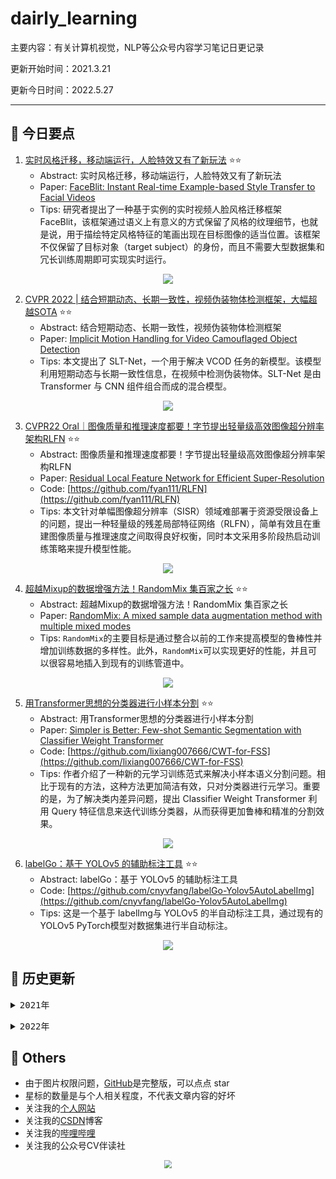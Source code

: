 # dairly_learning
主要内容：有关计算机视觉，NLP等公众号内容学习笔记日更记录

更新开始时间：2021.3.21

更新今日时间：2022.5.27

------

## :paperclip:  今日要点

1. [实时风格迁移，移动端运行，人脸特效又有了新玩法](https://mp.weixin.qq.com/s/fZEKZDd9D4lPbYHoRNDtfQ)         :star::star:
   - Abstract: 实时风格迁移，移动端运行，人脸特效又有了新玩法
   - Paper: [FaceBlit: Instant Real-time Example-based Style Transfer to Facial Videos](https://ondrejtexler.github.io/res/faceblit-paper.pdf)
   - Tips: 研究者提出了一种基于实例的实时视频人脸风格迁移框架 FaceBlit，该框架通过语义上有意义的方式保留了风格的纹理细节，也就是说，用于描绘特定风格特征的笔画出现在目标图像的适当位置。该框架不仅保留了目标对象（target subject）的身份，而且不需要大型数据集和冗长训练周期即可实现实时运行。

<div align=center><img src="https://mmbiz.qpic.cn/mmbiz_gif/KmXPKA19gWicicHw8jEjFTy6JjeXKmI9GViaWGlW1WvMibAdxzDYPOCjtqawKw4XvcnbR8C7f4FiboJaewFpAVsrF6A/640?wx_fmt=gif&wxfrom=5&wx_lazy=1" style='zoom:100%'>
</div>

2. [CVPR 2022 | 结合短期动态、长期一致性，视频伪装物体检测框架，大幅超越SOTA](https://mp.weixin.qq.com/s/ZbjKIJUnLC9LzJ4jfctksA)       :star::star:
   - Abstract: 结合短期动态、长期一致性，视频伪装物体检测框架
   - Paper: [Implicit Motion Handling for Video Camouflaged Object Detection](https://xueliancheng.github.io/SLT-Net-project)
   - Tips: 本文提出了 SLT-Net，一个用于解决 VCOD 任务的新模型。该模型利用短期动态与长期一致性信息，在视频中检测伪装物体。SLT-Net 是由 Transformer 与 CNN 组件组合而成的混合模型。

<div align=center><img src="https://mmbiz.qpic.cn/mmbiz_png/ibaXaPIy7jV0bjpzAegDKwS8icod5cK289ibOJURIcqloVPFbwvib02Esve722iasXhGZDjQwquBrHR8EXafZEiamDnw/640?wx_fmt=png&wxfrom=5&wx_lazy=1&wx_co=1" style='zoom:100%'>
</div>


3. [CVPR22 Oral｜图像质量和推理速度都要！字节提出轻量级高效图像超分辨率架构RLFN](https://mp.weixin.qq.com/s/MbQy_pTnLyHstyf_rJyFRg)       :star::star:
   - Abstract: 图像质量和推理速度都要！字节提出轻量级高效图像超分辨率架构RLFN
   - Paper: [Residual Local Feature Network for Efficient Super-Resolution](https://arxiv.org/abs/2205.07514)
   - Code: [https://github.com/fyan111/RLFN](https://github.com/fyan111/RLFN)
   - Tips: 本文针对单幅图像超分辨率（SISR）领域难部署于资源受限设备上的问题，提出一种轻量级的残差局部特征网络（RLFN），简单有效且在重建图像质量与推理速度之间取得良好权衡，同时本文采用多阶段热启动训练策略来提升模型性能。 

<div align=center><img src="https://mmbiz.qpic.cn/sz_mmbiz_jpg/gYUsOT36vfrNvYeyIzOk34aibddDR58ZkQ46PFPKGyPSbWPzkHDkGAWxH2ib9aT0H0zansdTZNaaBG0Y4gMhGX0w/640?wx_fmt=jpeg&wxfrom=5&wx_lazy=1&wx_co=1" style='zoom:100%'>
</div>


4. [超越Mixup的数据增强方法！RandomMix 集百家之长](https://mp.weixin.qq.com/s/bXBiGJXcPCln16KWgn4ROw)       :star::star:
   - Abstract: 超越Mixup的数据增强方法！RandomMix 集百家之长
   - Paper: [RandomMix: A mixed sample data augmentation method with multiple mixed modes](https://arxiv.org/abs/2205.08728)
   - Tips: `RandomMix`的主要目标是通过整合以前的工作来提高模型的鲁棒性并增加训练数据的多样性。此外，`RandomMix`可以实现更好的性能，并且可以很容易地插入到现有的训练管道中。

<div align=center><img src="https://mmbiz.qpic.cn/mmbiz_png/5ooHoYt0tgkyKr7nnF1diaa4x47dKlemCr3RUJjZtMpquUYlPibGh0uibgbiaegIHbYiaGL7KM68XuTBk0nuYSF3v2A/640?wx_fmt=png&wxfrom=5&wx_lazy=1&wx_co=1" style='zoom:100%'>
</div>


5. [用Transformer思想的分类器进行小样本分割](https://mp.weixin.qq.com/s/YVg8aupmAxiu5lGTYrhpCg)       :star::star:
   - Abstract: 用Transformer思想的分类器进行小样本分割
   - Paper: [Simpler is Better: Few-shot Semantic Segmentation with Classifier Weight Transformer](https://arxiv.org/pdf/2108.03032.pdf)
   - Code: [https://github.com/lixiang007666/CWT-for-FSS](https://github.com/lixiang007666/CWT-for-FSS)
   - Tips: 作者介绍了一种新的元学习训练范式来解决小样本语义分割问题。相比于现有的方法，这种方法更加简洁有效，只对分类器进行元学习。重要的是，为了解决类内差异问题，提出 Classifier Weight Transformer 利用 Query 特征信息来迭代训练分类器，从而获得更加鲁棒和精准的分割效果。

<div align=center><img src="https://mmbiz.qpic.cn/mmbiz_png/SdQCib1UzF3txLSRgEed7o8OA9VLhohEk7icP09DNrtnwLwwE9Y6pFLnEmvcNgDCDkeFicGLMSvwR1icIo9UsUOibmQ/640?wx_fmt=png&wxfrom=5&wx_lazy=1&wx_co=1" style='zoom:100%'>
</div>


6. [labelGo：基于 YOLOv5 的辅助标注工具](https://mp.weixin.qq.com/s/RalSgyNu6EcuomhsEaCzRQ)       :star::star:
   - Abstract: labelGo：基于 YOLOv5 的辅助标注工具
   - Code: [https://github.com/cnyvfang/labelGo-Yolov5AutoLabelImg](https://github.com/cnyvfang/labelGo-Yolov5AutoLabelImg)
   - Tips: 这是一个基于 labelImg与 YOLOv5 的半自动标注工具，通过现有的YOLOv5 PyTorch模型对数据集进行半自动标注。

<div align=center><img src="https://mmbiz.qpic.cn/mmbiz_gif/b6P5kstO2jbmxl69jqibDNV11p7cHlU879KJu7RlLBYpIrwr6ar8KRjU8DvjKqW6TlPdy1TW1dTPV96Hua6dJzA/640?wx_fmt=gif&wxfrom=5&wx_lazy=1" style='zoom:100%'>
</div>



## :paperclip:  历史更新

<pre><details><summary>2021年</summary>
<details><summary>3月</summary>
    1. <a href="notes/202103/0321.md" target="_blank">公众号内容拓展学习笔记（2021.3.21）</a>
    2. <a href="notes/202103/0322.md" target="_blank">公众号内容拓展学习笔记（2021.3.22）</a>
    3. <a href="notes/202103/0323.md" target="_blank">公众号内容拓展学习笔记（2021.3.23）</a>
    4. <a href="notes/202103/0324.md" target="_blank">公众号内容拓展学习笔记（2021.3.24）</a>
    5. <a href="notes/202103/0325.md" target="_blank">公众号内容拓展学习笔记（2021.3.25）</a>
    6. <a href="notes/202103/0326.md" target="_blank">公众号内容拓展学习笔记（2021.3.26）</a>
    7. <a href="notes/202103/0327.md" target="_blank">公众号内容拓展学习笔记（2021.3.27）</a>
    8. <a href="notes/202103/0328.md" target="_blank">公众号内容拓展学习笔记（2021.3.28）</a>
    9. <a href="notes/202103/0329.md" target="_blank">公众号内容拓展学习笔记（2021.3.29）</a>
    10. <a href="notes/202103/0330.md" target="_blank">公众号内容拓展学习笔记（2021.3.30）</a>
    11. <a href="notes/202103/0331.md" target="_blank">公众号内容拓展学习笔记（2021.3.31）</a>
</details>
<details><summary>4月</summary>
    1. <a href="notes/202104/0401.md" target="_blank">公众号内容拓展学习笔记（2021.4.1）</a>
    2. <a href="notes/202104/0402.md" target="_blank">公众号内容拓展学习笔记（2021.4.2）</a>
    3. <a href="notes/202104/0403.md" target="_blank">公众号内容拓展学习笔记（2021.4.3）</a>
    4. <a href="notes/202104/0404.md" target="_blank">公众号内容拓展学习笔记（2021.4.4）</a>
    5. <a href="notes/202104/0405.md" target="_blank">公众号内容拓展学习笔记（2021.4.5）</a>
    6. <a href="notes/202104/0406.md" target="_blank">公众号内容拓展学习笔记（2021.4.6）</a>
    7. <a href="notes/202104/0407.md" target="_blank">公众号内容拓展学习笔记（2021.4.7）</a>
    8. <a href="notes/202104/0408.md" target="_blank">公众号内容拓展学习笔记（2021.4.8）</a>
    9. <a href="notes/202104/0409.md" target="_blank">公众号内容拓展学习笔记（2021.4.9）</a>
    10. <a href="notes/202104/0410.md" target="_blank">公众号内容拓展学习笔记（2021.4.10）</a>
    11. <a href="notes/202104/0411.md" target="_blank">公众号内容拓展学习笔记（2021.4.11）</a>
    12. <a href="notes/202104/0412.md" target="_blank">公众号内容拓展学习笔记（2021.4.12）</a>
    13. <a href="notes/202104/0413.md" target="_blank">公众号内容拓展学习笔记（2021.4.13）</a>
    14. <a href="notes/202104/0414.md" target="_blank">公众号内容拓展学习笔记（2021.4.14）</a>
    15. <a href="notes/202104/0415.md" target="_blank">公众号内容拓展学习笔记（2021.4.15）</a>
    16. <a href="notes/202104/0416.md" target="_blank">公众号内容拓展学习笔记（2021.4.16）</a>
    17. <a href="notes/202104/0417.md" target="_blank">公众号内容拓展学习笔记（2021.4.17）</a>
    18. <a href="notes/202104/0418.md" target="_blank">公众号内容拓展学习笔记（2021.4.18）</a>
    19. <a href="notes/202104/0419.md" target="_blank">公众号内容拓展学习笔记（2021.4.19）</a>
    20. <a href="notes/202104/0420.md" target="_blank">公众号内容拓展学习笔记（2021.4.20）</a>
    21. <a href="notes/202104/0421.md" target="_blank">公众号内容拓展学习笔记（2021.4.21）</a>
    22. <a href="notes/202104/0422.md" target="_blank">公众号内容拓展学习笔记（2021.4.22）</a>
    23. <a href="notes/202104/0423.md" target="_blank">公众号内容拓展学习笔记（2021.4.23）</a>
    24. <a href="notes/202104/0424.md" target="_blank">公众号内容拓展学习笔记（2021.4.24）</a>
    25. <a href="notes/202104/0425.md" target="_blank">公众号内容拓展学习笔记（2021.4.25）</a>
    26. <a href="notes/202104/0426.md" target="_blank">公众号内容拓展学习笔记（2021.4.26）</a>
    27. <a href="notes/202104/0427.md" target="_blank">公众号内容拓展学习笔记（2021.4.27）</a>
    28. <a href="notes/202104/0428.md" target="_blank">公众号内容拓展学习笔记（2021.4.28）</a>
    29. <a href="notes/202104/0429.md" target="_blank">公众号内容拓展学习笔记（2021.4.29）</a>
    30. <a href="notes/202104/0430.md" target="_blank">公众号内容拓展学习笔记（2021.4.30）</a>
</details>
<details><summary>5月</summary>
    1. <a href="notes/202105/0501.md" target="_blank">公众号内容拓展学习笔记（2021.5.1）</a>
    2. <a href="notes/202105/0502.md" target="_blank">公众号内容拓展学习笔记（2021.5.2）</a>
    3. <a href="notes/202105/0503.md" target="_blank">公众号内容拓展学习笔记（2021.5.3）</a>
    4. <a href="notes/202105/0504.md" target="_blank">公众号内容拓展学习笔记（2021.5.4）</a>
    5. <a href="notes/202105/0505.md" target="_blank">公众号内容拓展学习笔记（2021.5.5）</a>
    6. <a href="notes/202105/0506.md" target="_blank">公众号内容拓展学习笔记（2021.5.6）</a>
    7. <a href="notes/202105/0507.md" target="_blank">公众号内容拓展学习笔记（2021.5.7）</a>
    8. <a href="notes/202105/0508.md" target="_blank">公众号内容拓展学习笔记（2021.5.8）</a>
    9. <a href="notes/202105/0509.md" target="_blank">公众号内容拓展学习笔记（2021.5.9）</a>
    10. <a href="notes/202105/05010.md" target="_blank">公众号内容拓展学习笔记（2021.5.10）</a>
    11. <a href="notes/202105/05011.md" target="_blank">公众号内容拓展学习笔记（2021.5.11）</a>
    12. <a href="notes/202105/05012.md" target="_blank">公众号内容拓展学习笔记（2021.5.12）</a>
    13. <a href="notes/202105/05013.md" target="_blank">公众号内容拓展学习笔记（2021.5.13）</a>
    14. <a href="notes/202105/05014.md" target="_blank">公众号内容拓展学习笔记（2021.5.14）</a>
    15. <a href="notes/202105/05015.md" target="_blank">公众号内容拓展学习笔记（2021.5.15）</a>
    16. <a href="notes/202105/05016.md" target="_blank">公众号内容拓展学习笔记（2021.5.16）</a>
    17. <a href="notes/202105/05027.md" target="_blank">公众号内容拓展学习笔记（2021.5.27）</a>
</details>
<details><summary>9月</summary>
    1. <a href="notes/202109/0930.md" target="_blank">公众号内容拓展学习笔记（2021.9.30）</a>
</details>
<details><summary>10月</summary>
    1. <a href="notes/202110/1001.md" target="_blank">公众号内容拓展学习笔记（2021.10.1）</a>
    2. <a href="notes/202110/1002.md" target="_blank">公众号内容拓展学习笔记（2021.10.2）</a>
    3. <a href="notes/202110/1003.md" target="_blank">公众号内容拓展学习笔记（2021.10.3）</a>
    4. <a href="notes/202110/1004.md" target="_blank">公众号内容拓展学习笔记（2021.10.4）</a>
    5. <a href="notes/202110/1006.md" target="_blank">公众号内容拓展学习笔记（2021.10.6）</a>
    6. <a href="notes/202110/1008.md" target="_blank">公众号内容拓展学习笔记（2021.10.8）</a>
    7. <a href="notes/202110/1016.md" target="_blank">公众号内容拓展学习笔记（2021.10.16）</a>
    8. <a href="notes/202110/1018.md" target="_blank">公众号内容拓展学习笔记（2021.10.18）</a>
</details>
</pre>
<pre><details><summary>2022年</summary>
<details><summary>1月</summary>
    1. <a href="notes/202201/0120.md" target="_blank">公众号内容拓展学习笔记（2022.1.20）</a>
</details>
<details><summary>2月</summary>
    1. <a href="notes/202202/0225.md" target="_blank">公众号内容拓展学习笔记（2022.2.25）</a>
    2. <a href="notes/202202/0226.md" target="_blank">公众号内容拓展学习笔记（2022.2.26）</a>
    3. <a href="notes/202202/0227.md" target="_blank">公众号内容拓展学习笔记（2022.2.27）</a>
    4. <a href="notes/202202/0228.md" target="_blank">公众号内容拓展学习笔记（2022.2.28）</a>
</details>
<details><summary>3月</summary>
    1. <a href="notes/202203/0301.md" target="_blank">公众号内容拓展学习笔记（2022.3.1）</a>
    2. <a href="notes/202203/0302.md" target="_blank">公众号内容拓展学习笔记（2022.3.2）</a>
    3. <a href="notes/202203/0303.md" target="_blank">公众号内容拓展学习笔记（2022.3.3）</a>
    4. <a href="notes/202203/0304.md" target="_blank">公众号内容拓展学习笔记（2022.3.4）</a>
    5. <a href="notes/202203/0305.md" target="_blank">公众号内容拓展学习笔记（2022.3.5）</a>
    6. <a href="notes/202203/0306.md" target="_blank">公众号内容拓展学习笔记（2022.3.6）</a>
    7. <a href="notes/202203/0307.md" target="_blank">公众号内容拓展学习笔记（2022.3.7）</a>
    8. <a href="notes/202203/0308.md" target="_blank">公众号内容拓展学习笔记（2022.3.8）</a>
    9. <a href="notes/202203/0309.md" target="_blank">公众号内容拓展学习笔记（2022.3.9）</a>
    10. <a href="notes/202203/0310.md" target="_blank">公众号内容拓展学习笔记（2022.3.10）</a>
    11. <a href="notes/202203/0311.md" target="_blank">公众号内容拓展学习笔记（2022.3.11）</a>
    12. <a href="notes/202203/0312.md" target="_blank">公众号内容拓展学习笔记（2022.3.12）</a>
    13. <a href="notes/202203/0313.md" target="_blank">公众号内容拓展学习笔记（2022.3.13）</a>
    14. <a href="notes/202203/0314.md" target="_blank">公众号内容拓展学习笔记（2022.3.14）</a>
    15. <a href="notes/202203/0316.md" target="_blank">公众号内容拓展学习笔记（2022.3.16）</a>
    16. <a href="notes/202203/0317.md" target="_blank">公众号内容拓展学习笔记（2022.3.17）</a>
    17. <a href="notes/202203/0330.md" target="_blank">公众号内容拓展学习笔记（2022.3.30）</a>
</details>
<details><summary>4月</summary>
    1. <a href="notes/202204/0402.md" target="_blank">公众号内容拓展学习笔记（2022.4.2）</a>
    2. <a href="notes/202204/0414.md" target="_blank">公众号内容拓展学习笔记（2022.4.14）</a>
</details>
<details><summary>5月</summary>
    1. <a href="notes/202205/0505.md" target="_blank">公众号内容拓展学习笔记（2022.5.5）</a>
    2. <a href="notes/202205/0507.md" target="_blank">公众号内容拓展学习笔记（2022.5.7）</a>
    3. <a href="notes/202205/0509.md" target="_blank">公众号内容拓展学习笔记（2022.5.9）</a>
    4. <a href="notes/202205/0510.md" target="_blank">公众号内容拓展学习笔记（2022.5.10）</a>
    5. <a href="notes/202205/0511.md" target="_blank">公众号内容拓展学习笔记（2022.5.11）</a>
    6. <a href="notes/202205/0517.md" target="_blank">公众号内容拓展学习笔记（2022.5.17）</a>
    7. <a href="notes/202205/0518.md" target="_blank">公众号内容拓展学习笔记（2022.5.18）</a>
    8. <a href="notes/202205/0519.md" target="_blank">公众号内容拓展学习笔记（2022.5.19）</a>
    9. <a href="notes/202205/0520.md" target="_blank">公众号内容拓展学习笔记（2022.5.20）</a>
    10. <a href="notes/202205/0521.md" target="_blank">公众号内容拓展学习笔记（2022.5.21）</a>
    11. <a href="notes/202205/0522.md" target="_blank">公众号内容拓展学习笔记（2022.5.22）</a>
    12. <a href="notes/202205/0523.md" target="_blank">公众号内容拓展学习笔记（2022.5.23）</a>
    13. <a href="notes/202205/0524.md" target="_blank">公众号内容拓展学习笔记（2022.5.24）</a>
    14. <a href="notes/202205/0525.md" target="_blank">公众号内容拓展学习笔记（2022.5.25）</a>
    15. <a href="notes/202205/0527.md" target="_blank">公众号内容拓展学习笔记（2022.5.27）</a>
</details>
</pre>



## :paperclip:  Others

- 由于图片权限问题，[GitHub](https://github.com/xiaoxuebajie/dairly_learning)是完整版，可以点点 star
- 星标的数量是与个人相关程度，不代表文章内容的好坏
- 关注我的[个人网站](http://www.cvbds.cn/)
- 关注我的[CSDN](https://blog.csdn.net/xiaoxuebajie)博客
- 关注我的[哔哩哔哩](https://space.bilibili.com/424394389)
- 关注我的公众号CV伴读社

<div align=center><img src="https://img-blog.csdnimg.cn/202005031406335.jpg" style='zoom:80%'>
</div>
